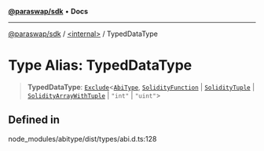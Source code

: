 [**@paraswap/sdk**](../../README.md) • **Docs**

***

[@paraswap/sdk](../../globals.md) / [\<internal\>](../README.md) / TypedDataType

# Type Alias: TypedDataType

> **TypedDataType**: [`Exclude`](Exclude.md)\<[`AbiType`](AbiType.md), [`SolidityFunction`](SolidityFunction.md) \| [`SolidityTuple`](SolidityTuple.md) \| [`SolidityArrayWithTuple`](SolidityArrayWithTuple.md) \| `"int"` \| `"uint"`\>

## Defined in

node\_modules/abitype/dist/types/abi.d.ts:128

